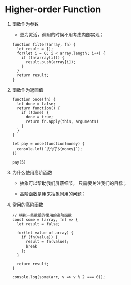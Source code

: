 # Higher-order Function

1. 函数作为参数

    * 更为灵活，调用的时候不用考虑内部实现；

    ```
    function filter(array, fn) {
      let result = [];
      for(let i = 0; i < array.length; i++) {
        if (fn(array[i])) {
          result.push(array[i]);
        }
      }
      return result;
    }
      ```

2. 函数作为返回值


    ```
    function once(fn) {
      let done = false;
      return function() {
        if (!done) {
          done = true;
          return fn.apply(this, arguments)
        }
      }
    }

    let pay = once(function(money) {
      console.lof(`支付了${money}`);
    })

    pay(5)
    ```
3. 为什么使用高阶函数

    * 抽象可以帮助我们屏蔽细节， 只需要关注我们的目标；

    * 高阶函数是用来抽象同用的问题；

4. 常用的高阶函数

    ```
    // 模拟一些数组的常用的高阶函数
    const some = (array, fn) => {
      let result = false;

      for(let value of array) {
        if (fn(value)) {
          result = fn(value);
          break
        };
      }

      return result;
    }

    console.log(some(arr, v => v % 2 === 0));
    ```

